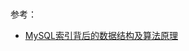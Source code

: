 # 


参考：

 - [MySQL索引背后的数据结构及算法原理](http://blog.codinglabs.org/articles/theory-of-mysql-index.html)

